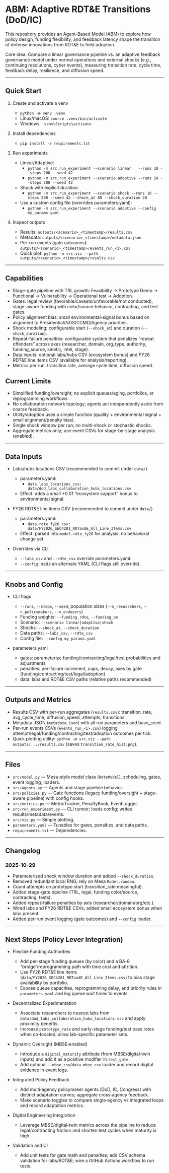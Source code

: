 # ABM: Adaptive RDT&E Transitions (DoD/IC)

This repository provides an Agent-Based Model (ABM) to explore how policy design, funding flexibility, and feedback latency shape the transition of defense innovations from RDT&E to field adoption.

Core idea: Compare a linear governance pipeline vs. an adaptive feedback governance model under normal operations and external shocks (e.g., continuing resolutions, cyber events), measuring transition rate, cycle time, feedback delay, resilience, and diffusion speed.

---

## Quick Start

1. Create and activate a venv
   - `python -m venv .venv`
   - Linux/macOS: `source .venv/bin/activate`
   - Windows: `.venv\Scripts\activate`

2. Install dependencies
   - `pip install -r requirements.txt`

3. Run experiments
   - Linear/Adaptive:
     - `python -m src.run_experiment --scenario linear   --runs 10 --steps 200 --seed 42`
     - `python -m src.run_experiment --scenario adaptive --runs 10 --steps 200 --seed 42`
   - Shock with explicit duration:
     - `python -m src.run_experiment --scenario shock --runs 10 --steps 200 --seed 42 --shock_at 80 --shock_duration 20`
   - Use a custom config file (overrides parameters.yaml):
     - `python -m src.run_experiment --scenario adaptive --config my_params.yaml`

4. Inspect outputs
   - Results: `outputs/<scenario>_<timestamp>/results.csv`
   - Metadata: `outputs/<scenario>_<timestamp>/metadata.json`
   - Per-run events (gate outcomes): `outputs/<scenario>_<timestamp>/events_run_<i>.csv`
   - Quick plot: `python -m src.viz --path outputs/<scenario>_<timestamp>/results.csv`

---

## Capabilities

- Stage-gate pipeline with TRL growth: Feasibility → Prototype Demo → Functional → Vulnerability → Operational test → Adoption.
- Gates: legal review (favorable/caveats/unfavorable/not conducted), stage-aware funding with color/source behavior, contracting, and test gates.
- Policy alignment bias: small environmental-signal bonus based on alignment to Presidential/NDS/CCMD/Agency priorities.
- Shock modeling: configurable start (`--shock_at`) and duration (`--shock_duration`).
- Repeat-failure penalties: configurable system that penalizes “repeat offenders” across axes (researcher, domain, org_type, authority, funding_source, kinetic, intel, stage).
- Data inputs: optional labs/hubs CSV (ecosystem bonus) and FY26 RDT&E line items CSV (available for analysis/reporting).
- Metrics per run: transition rate, average cycle time, diffusion speed.

## Current Limits

- Simplified funding/oversight; no explicit queues/aging, portfolios, or reprogramming workflows.
- No collaboration network topology; agents act independently aside from coarse feedback.
- Utility/adoption uses a simple function (quality + environmental signal + small alignment/penalty bias).
- Single shock window per run; no multi-shock or stochastic shocks.
- Aggregate metrics only; use event CSVs for stage-by-stage analysis (enabled).

---

## Data Inputs

- Labs/hubs locations CSV (recommended to commit under `data/`)
  - parameters.yaml:
    - `data.labs_locations_csv: data/dod_labs_collaboration_hubs_locations.csv`
  - Effect: adds a small +0.01 “ecosystem support” bonus to environmental signal.

- FY26 RDT&E line items CSV (recommended to commit under `data/`)
  - parameters.yaml:
    - `data.rdte_fy26_csv: data/FY2026_SEC4201_RDTandE_All_Line_Items.csv`
  - Effect: parsed into `model.rdte_fy26` for analysis; no behavioral change yet.

- Overrides via CLI
  - `--labs_csv` and `--rdte_csv` override parameters.yaml.
  - `--config` loads an alternate YAML (CLI flags still override).

---

## Knobs and Config

- CLI flags
  - `--runs`, `--steps`, `--seed`, population sizes (`--n_researchers`, `--n_policymakers`, `--n_endusers`)
  - Funding weights: `--funding_rdte`, `--funding_om`
  - Scenario: `--scenario linear|adaptive|shock`
  - Shocks: `--shock_at`, `--shock_duration`
  - Data paths: `--labs_csv`, `--rdte_csv`
  - Config file: `--config my_params.yaml`

- parameters.yaml
  - gates: parameterize funding/contracting/legal/test probabilities and adjustments
  - penalties: per-failure increment, caps, decay, axes by gate (funding/contracting/test/legal/adoption)
  - data: labs and RDT&E CSV paths (relative paths recommended)

---

## Outputs and Metrics

- Results CSV with per-run aggregates (`results.csv`): transition_rate, avg_cycle_time, diffusion_speed, attempts, transitions.
- Metadata JSON (`metadata.json`) with all run parameters and base_seed.
- Per-run events CSVs (`events_run_<i>.csv`) logging attempt/legal/funding/contracting/test/adoption outcomes per tick.
- Quick plotting utility: `python -m src.viz --path outputs/.../results.csv` (saves `transition_rate_hist.png`).

---

## Files

- `src/model.py` — Mesa-style model class (`RdteModel`), scheduling, gates, event logging, loaders.
- `src/agents.py` — Agents and stage pipeline behavior.
- `src/policies.py` — Gate functions (legacy funding/oversight + stage-aware pipeline) with config hooks.
- `src/metrics.py` — MetricTracker, PenaltyBook, EventLogger.
- `src/run_experiment.py` — CLI runner; loads config; writes results/metadata/events.
- `src/viz.py` — Simple plotting.
- `parameters.yaml` — Tunables for gates, penalties, and data paths.
- `requirements.txt` — Dependencies.

---

## Changelog

### 2025-10-29

- Parameterized shock window duration and added `--shock_duration`.
- Removed redundant local RNG; rely on Mesa `Model.random`.
- Count attempts on prototype start (transition_rate meaningful).
- Added stage-gate pipeline (TRL, legal, funding color/source, contracting, tests).
- Added repeat-failure penalties by axis (researcher/domain/org/etc.).
- Wired labs and FY26 RDT&E CSVs; added small ecosystem bonus when labs present.
- Added per-run event logging (gate outcomes) and `--config` loader.

---

## Next Steps (Policy Lever Integration)

- Flexible Funding Authorities
  - Add per-stage funding queues (by color) and a BA-8 “bridge”/reprogramming path with time cost and attrition.
  - Use FY26 RDT&E line items (`data/FY2026_SEC4201_RDTandE_All_Line_Items.csv`) to bias stage availability by portfolio.
  - Expose queue capacities, reprogramming delay, and priority rules in `parameters.yaml` and log queue wait times to events.

- Decentralized Experimentation
  - Associate researchers to nearest labs from `data/dod_labs_collaboration_hubs_locations.csv` and apply proximity benefits.
  - Increase `prototype_rate` and early-stage funding/test pass rates when co-located; allow lab-specific parameter sets.

- Dynamic Oversight (MBSE‑enabled)
  - Introduce a `digital_maturity` attribute (from MBSE/digital‑twin inputs) and add it as a positive modifier in `test_gate`.
  - Add optional `--mbse_csv`/`data.mbse_csv` loader and record digital evidence in event logs.

- Integrated Policy Feedback
  - Add multi‑agency policymaker agents (DoD, IC, Congress) with distinct adaptation curves; aggregate cross‑agency feedback.
  - Make scenario toggles to compare single‑agency vs integrated loops and record adaptation metrics.

- Digital Engineering Integration
  - Leverage MBSE/digital‑twin metrics across the pipeline to reduce legal/contracting friction and shorten test cycles when maturity is high.

- Validation and CI
  - Add unit tests for gate math and penalties; add CSV schema validation for labs/RDT&E; wire a GitHub Actions workflow to run tests.
